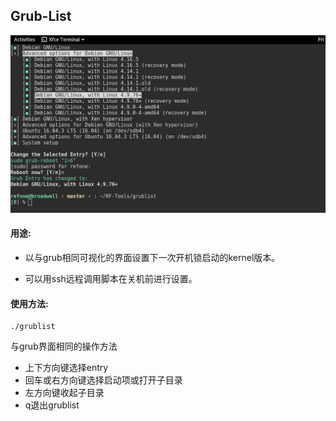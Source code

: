 ## Grub-List

![](../image/grublist.png)

#### 用途:

* 以与grub相同可视化的界面设置下一次开机锁启动的kernel版本。

* 可以用ssh远程调用脚本在关机前进行设置。

#### 使用方法:

```shellpower
./grublist
```

与grub界面相同的操作方法
* 上下方向键选择entry
* 回车或右方向键选择启动项或打开子目录
* 左方向键收起子目录
* q退出grublist
